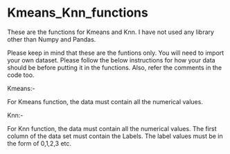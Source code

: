 # Kmeans_Knn_functions

These are the functions for Kmeans and Knn. I have not used any library other than Numpy and Pandas.

Please keep in mind that these are the funtions only. You will need to import your own dataset. Please follow the below instructions
for how your data should be before putting it in the functions. Also, refer the comments in the code too.

Kmeans:-

For Kmeans function, the data must contain all the numerical values.

Knn:-

For Knn function, the data must contain all the numerical values. The first column of the data set must contain the Labels. The label values must be in the form of 0,1,2,3 etc.

